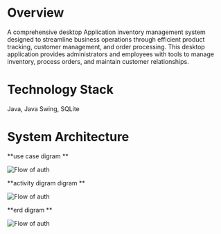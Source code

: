 # Overview
A comprehensive desktop Application inventory management system designed to streamline business operations through efficient product tracking, customer management, and order processing. This desktop application provides administrators and employees with tools to manage inventory, process orders, and maintain customer relationships.

# Technology Stack
Java, Java Swing, SQLite 

# System Architecture

**use case digram **

![Flow of auth](Requirements/Gateway/Flow%20of%20auth.png)


**activity digram digram **

![Flow of auth](Requirements/Gateway/Flow%20of%20auth.png)



**erd digram **

![Flow of auth](Requirements/Gateway/Flow%20of%20auth.png)
